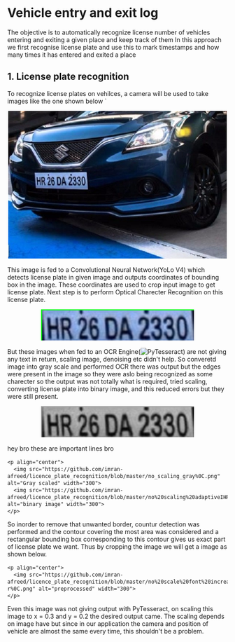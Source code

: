 # Vehicle entry and exit log

The objective is to automatically recognize license number of vehicles entering and exiting a given place and keep track of them
In this approach we first recognise license plate and use this to mark timestamps and how many times it has entered and exited a place

## 1. License plate recognition
  
  To recognize license plates on vehilces, a camera will be used to take images like the one shown below
  ` 
  <p align="center">
    <img src="https://github.com/imran-afreed/licence_plate_recognition/blob/master/one.jpg" alt="vehicle pic" width="500">
  </p>
  
  This image is fed to a Convolutional Neural Network(YoLo V4) which detects license plate in given image and outputs coordinates of bounding box in the image. These coordinates are used to crop input image to get license plate. Next step is to perform Optical Charecter Recognition on this license plate.
  
  
  <p align="center">
    <img src="https://github.com/imran-afreed/licence_plate_recognition/blob/master/cropped.png" alt="cropped image" width="350">
  </p>
  
  But these images when fed to an OCR Engine(![PyTesseract](https://pypi.org/project/pytesseract/)) are not giving any text in return, scaling image, denoising etc didn't help. So converetd image into gray scale and performed OCR there was output but the edges were present in the image so they were aslo being recognized as some charecter so the output was not totally what is required, tried scaling, converting license plate into binary image, and this reduced errors but they were still present.
  
  
<p align="center">
  <img width="350" src="https://github.com/imran-afreed/licence_plate_recognition/blob/master/no_scaling_gray%0C.png">
</p>
  
  hey bro these are important lines bro
  
    <p align="center">
      <img src="https://github.com/imran-afreed/licence_plate_recognition/blob/master/no_scaling_gray%0C.png" alt="Gray scaled" width="300">
      <img src="https://github.com/imran-afreed/licence_plate_recognition/blob/master/no%20scaling%20adaptiveIHR%2096%20DA%202330:%0A%0C.png" alt="binary image" width="300">
    </p>
  
  So inorder to remove that unwanted border, countur detection was performed and the contour covering the most area was considered and a rectangular bounding box corresponding to this contour gives us exact part of license plate we want. Thus by cropping the image we will get a image as shown below.
  
    <p align="center">
      <img src="https://github.com/imran-afreed/licence_plate_recognition/blob/master/no%20scale%20font%20increased%20border%20-r%0C.png" alt="preprocessed" width="300">
    </p>

  Even this image was not giving output with PyTesseract, on scaling this image to x = 0.3 and y = 0.2 the desired output came. The scaling depends on image have but since in our application the camera and position of vehicle are almost the same every time, this shouldn't be a problem.
  
